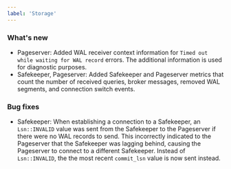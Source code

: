 ```yaml
---
label: 'Storage'
---
```


### What's new

- Pageserver: Added WAL receiver context information for `Timed out while waiting for WAL record` errors. The additional information is used for diagnostic purposes.
- Safekeeper, Pageserver: Added Safekeeper and Pageserver metrics that count the number of received queries, broker messages, removed WAL segments, and connection switch events.

### Bug fixes

- Safekeeper: When establishing a connection to a Safekeeper, an `Lsn::INVALID` value was sent from the Safekeeper to the Pageserver if there were no WAL records to send. This incorrectly indicated to the Pageserver that the Safekeeper was lagging behind, causing the Pageserver to connect to a different Safekeeper. Instead of `Lsn::INVALID`, the the most recent `commit_lsn` value is now sent instead.
